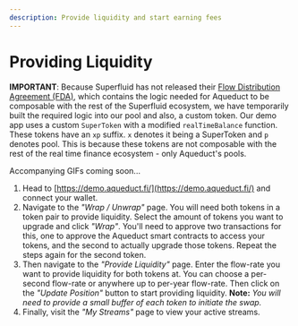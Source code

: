 ```yaml
---
description: Provide liquidity and start earning fees
---
```


# Providing Liquidity

**IMPORTANT**: Because Superfluid has not released their [Flow Distribution Agreement (FDA)](https://docs.superfluid.finance/superfluid/protocol-overview/in-depth-overview/super-agreements/streaming-distributions-coming-soon), which contains the logic needed for Aqueduct to be composable with the rest of the Superfluid ecosystem, we have temporarily built the required logic into our pool and also, a custom token. Our demo app uses a custom `SuperToken` with a modified `realTimeBalance` function. These tokens have an `xp` suffix. `x` denotes it being a SuperToken and `p` denotes pool. This is because these tokens are not composable with the rest of the real time finance ecosystem - only Aqueduct's pools.

Accompanying GIFs coming soon...

1. Head to [https://demo.aqueduct.fi/](https://demo.aqueduct.fi/) and connect your wallet.
2. Navigate to the _"Wrap / Unwrap"_ page. You will need both tokens in a token pair to provide liquidity. Select the amount of tokens you want to upgrade and click _"Wrap"_. You'll need to approve two transactions for this, one to approve the Aqueduct smart contracts to access your tokens, and the second to actually upgrade those tokens. Repeat the steps again for the second token.
3. Then navigate to the _"Provide Liquidity"_ page. Enter the flow-rate you want to provide liquidity for both tokens at. You can choose a per-second flow-rate or anywhere up to per-year flow-rate. Then click on the _"Update Position"_ button to start providing liquidity. **Note:** _You will need to provide a small buffer of each token to initiate the swap._
4. Finally, visit the _"My Streams"_ page to view your active streams.
